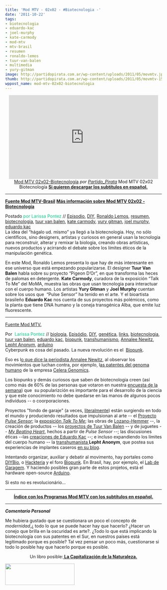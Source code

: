 ```yaml
---
title: 'Mod MTV - 02x02 - #Biotecnologia -'
date: '2011-10-22'
tags:
- biotecnologia
- eduardo-kac
- joel-murphy
- kate-carmody
- mod-mtv
- mtv-brasil
- resumen
- ronaldo-lemos
- tuur-van-balen
- multimedia
- yury-gitman
image: http://partidopirata.com.ar/wp-content/uploads/2011/05/movmtv.jpg
thumb: http://partidopirata.com.ar/wp-content/uploads/2011/05/movmtv-150x69.jpg
wppost_name: mod-mtv-02x02-biotecnologia
---
```


<p style="text-align: center;"><iframe src="http://www.dailymotion.com/embed/video/xpoma7_mod-mtv-02x02-biotecnologia_tech" frameborder="0" width="480" height="270"></iframe>
<a href="http://www.dailymotion.com/video/xpoma7_mod-mtv-02x02-biotecnologia_tech" target="_blank">Mod MTV 02x02-Biotecnología</a> <em>por <a href="http://www.dailymotion.com/Partido_Pirata" target="_blank">Partido_Pirata</a></em>
Mod MTV 02x02 Biotecnología
<strong><a href="http://www.4shared.com/document/VHjkJpnS/mtvuolcombr02x02_-_Biotecnolog.html" target="_blank">Si quieren descargar los subtítulos en español.</a></strong></p>


<hr />

<strong><a href="http://mtv.uol.com.br/programas/mod/videos/02x02-biotecnologia" target="_blank">Fuente Mod MTV-Brasil</a></strong>
<strong> <a href="http://mtv.uol.com.br/programas/mod/blog/mod-02x02-biotecnologia" target="_blank">Más información sobre Mod MTV 02x02 -Biotecnología</a></strong>
<div>Postado <span style="color: #06cb89;">por Larissa Pontez</span> // <a href="http://mtv.uol.com.br/programas/mod/blog?categoria=Epis%C3%B3dio">Episodio</a>, <a href="http://mtv.uol.com.br/programas/mod/blog?categoria=DIY">DIY</a>, <a href="http://mtv.uol.com.br/programas/mod/blog?categoria=ronaldo+lemos">Ronaldo Lemos</a>, <a href="http://mtv.uol.com.br/programas/mod/blog?categoria=resumo">resumen</a>, <a href="http://mtv.uol.com.br/programas/mod/blog?categoria=biotecnologia">biotecnologia</a>, <a href="http://mtv.uol.com.br/programas/mod/blog?categoria=tuur+van+balen">tuur van balen</a>, <a href="http://mtv.uol.com.br/programas/mod/blog?categoria=kate+carmody">kate carmody</a>, <a href="http://mtv.uol.com.br/programas/mod/blog?categoria=yury+gitman">yury gitman</a>, <a href="http://mtv.uol.com.br/programas/mod/blog?categoria=joel+murphy">joel murphy</a>, <a href="http://mtv.uol.com.br/programas/mod/blog?categoria=eduardo+kac">eduardo kac</a></div>
La idea del “hágalo ud. mismo” ya llegó a la biotecnologia. Hoy, no sólo científicos, sino designers, artistas y curiosos en general usan la tecnologia para reconstruir, alterar y remixar la biologia, creando obras artísticas, nuevos productos y acirrando el debate sobre los límites éticos de la manipulación genética.
<p style="text-align: left;">En este Mod, Ronaldo Lemos presenta lo que hay de más interesante en ese universo que está empezando popularizarse. El designer <strong>Tuur Van Balen</strong> habla sobre su proyecto “Pigeon D’Or”, en que transforma las heces de palomas en detergente. <strong>Kate Carmody</strong>, curadora de la exposición “Talk To Me” del MoMA, muestra las obras que usan tecnologia para interactuar con el cuerpo humano. Los artistas <strong>Yury Gitman</strong> y <strong>Joel Murphy</strong> cuentan sobre los usos que  “Pulse Sensor” ha tenido en el arte. Y el bioartista brasileño <strong>Eduardo Kac</strong> nos cuenta de sus proyectos más polémicos, como la planta que tiene DNA humano y la coneja transgénica Alba, que emite luz fluorescente.</p>


<hr />

<a href="http://mtv.uol.com.br/programas/mod/blog" target="_blank">Fuente Mod MTV.</a>
<div>Por  <span style="color: #06cb89;">Larissa Pontez</span> // <a href="http://mtv.uol.com.br/programas/mod/blog?categoria=biologia">biologia</a>, <a href="http://mtv.uol.com.br/programas/mod/blog?categoria=Epis%C3%B3dio">Episódio</a>, <a href="http://mtv.uol.com.br/programas/mod/blog?categoria=DIY">DIY</a>, <a href="http://mtv.uol.com.br/programas/mod/blog?categoria=gen%C3%A9tica">genética</a>, <a href="http://mtv.uol.com.br/programas/mod/blog?categoria=links">links</a>, <a href="http://mtv.uol.com.br/programas/mod/blog?categoria=biotecnologia">biotecnologia</a>, <a href="http://mtv.uol.com.br/programas/mod/blog?categoria=tuur+van+balen">tuur van balen</a>, <a href="http://mtv.uol.com.br/programas/mod/blog?categoria=eduardo+kac">eduardo kac</a>, <a href="http://mtv.uol.com.br/programas/mod/blog?categoria=biopunk">biopunk</a>, <a href="http://mtv.uol.com.br/programas/mod/blog?categoria=transhumanismo">transhumanismo</a>, <a href="http://mtv.uol.com.br/programas/mod/blog?categoria=Annalee+Newitz">Annalee Newitz</a>, <a href="http://mtv.uol.com.br/programas/mod/blog?categoria=Lepht+Anonym">Lepht Anonym</a>, <a href="http://mtv.uol.com.br/programas/mod/blog?categoria=arduino">arduino</a></div>
Cyberpunk es cosa del pasado. La nueva revolución es el  <a href="http://pt.wikipedia.org/wiki/Biopunk" target="_blank">Biopunk</a>.

Eso es l<a href="http://www.ekac.org/biopunk.html" target="_blank">o que dice la periodista Annalee Newitz</a>, al observar los movimientos que luchan contra, por ejemplo, l<a href="http://pt.wikipedia.org/wiki/Projeto_Genoma_Humano#Diferentes_abordagens:_setor_p.C3.BAblico_e_setor_privado" target="_blank">as patentes del genoma humano</a> de la empresa <a href="http://en.wikipedia.org/wiki/Celera_Corporation#Genomes_sequenced_by_Celera_Genomics" target="_blank">Celera Genomics</a>.

Los biopunks y demás curiosos que saben de biotecnologia creen (así como más de 60% de las personas que votaron en nuestra <a href="https://www.facebook.com/modmtv" target="_blank">encuesta de la semana</a>) que  su popularizción es importante para el desarrollo de la ciencia y que este conocimiento no debe quedarse en las manos de algunos pocos indivíduos -- o coorporaciones.

Proyectos "fondo de garaje" (a veces, <a href="http://www.synthesis.cc/2010/03/garage-biology-in-silicon-valley.html" target="_blank">literalmente</a>) están surgiendo en todo el mundo y produciendo resultados que impulsionan al arte -- el <a href="http://pulsesensor.com/" target="_blank">Proyecto <em>Pulse Sensor</em></a>; la <a href="http://www.moma.org/talktome" target="_blank">exposición <em>Talk To Me</em></a>; las obras de <a href="http://lozano-hemmer.com/" target="_blank">Lozano-Hemmer</a> --, la creación de productos -- los <a href="http://www.tuurvanbalen.com/" target="_blank">proyectos de Tuur Van Balen</a> -- y de juguetes -- <em><a href="http://mybeatingheart.com/" target="_blank">My Beating Heart</a></em>, hechos a partir de <em>Pulse Sensor</em> --; las discusiones éticas --las <a href="http://www.ekac.org/transgenicindex.html" target="_blank">creaçiones de Eduardo Kac</a> --; e incluso expandiendo los límites del cuerpo humano -- la <a href="http://pt.wikipedia.org/wiki/Transumanismo" target="_blank">transhumanista </a><strong>Lepht Anonym</strong>, que postea sus experiencias de implantes caseros <a href="http://sapiensanonym.blogspot.com/" target="_blank">en su blog</a>.

Intentando organizar, auxiliar y debatir al movimento, hay portales como <a href="http://diybio.org/" target="_blank">DIYBio</a>, o <a href="http://hackteria.org/" target="_blank">Hackteria</a> y el foro <a href="http://www.biopunk.org/" target="_blank">Biopunk</a>. En Brasil, hay, por ejemplo, el <a href="http://labdegaragem.com/" target="_blank">Lab de Garagem</a>. Y haciendo posibles gran parte de estos projetos, está el hardware open-source <a href="http://www.arduino.cc/" target="_blank">Arduino</a>.

Si esto no es revolucionário...

<hr />
<p style="text-align: center;"><strong><a href="http://partido-pirata.blogspot.com/2011/10/mod-mtv-segunda-temporada.html">Índice con los Programas Mod MTV con los subtítulos en español.</a>
</strong></p>


<hr />

<strong><em>Comentario Personal</em></strong>

Me hubiera gustado que se cuestionara un poco el concepto de <em>modernidad</em>,¿ todo lo que se puede hacer hay que hacerlo?
¿Hacer un conejo que brilla en la oscuridad es arte?. ¿Todo lo que está implicando la biotecnología con sus patentes en el Sur, en nuestros países está legitimado porque es posible?
Tal vez pensar un poco más, cuestionarse si todo lo posible hay que hacerlo porque es posible.
<p style="text-align: center;">Un libro posible:<strong><a href="http://partido-pirata.blogspot.com/2010/10/la-capitalizacion-de-la-naturaleza-y.html"> La Capitalización de la Naturaleza.</a></strong></p>
<strong></strong><a href="http://partidopirata.com.ar/wp-content/uploads/2011/05/movmtv.jpg"><img class="aligncenter size-full wp-image-954" title="Mod MTV" src="http://partidopirata.com.ar/wp-content/uploads/2011/05/movmtv.jpg" alt="" width="223" height="69" /></a>
